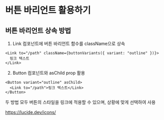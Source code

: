 # 버튼 바리언트 활용하기

## 버튼 바리언트 상속 방법

1. Link 컴포넌트에 버튼 바리언트 함수를 className으로 상속

```tsx
<Link to="/path" className={buttonVariants({ variant: "outline" })}>
  링크 텍스트
</Link>
```

2. Button 컴포넌트와 asChild prop 활용

```tsx
<Button variant="outline" asChild>
  <Link to="/path">링크 텍스트</Link>
</Button>
```

두 방법 모두 버튼의 스타일을 링크에 적용할 수 있으며, 상황에 맞게 선택하여 사용

https://lucide.dev/icons/
